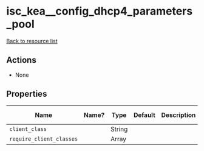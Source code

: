 # isc_kea__config_dhcp4_parameters_pool

[Back to resource list](../README.md#resources)

## Actions

- None

## Properties

| Name                     | Name? | Type   | Default | Description | Allowed Values |
| ------------------------ | ----- | ------ | ------- | ----------- | -------------- |
| `client_class`           |       | String |         |             |                |
| `require_client_classes` |       | Array  |         |             |                |
